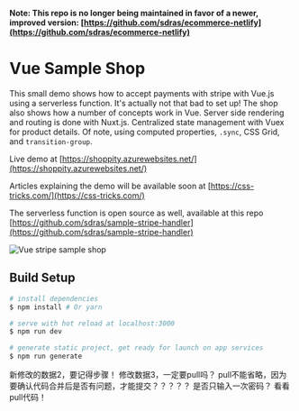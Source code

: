 **Note: This repo is no longer being maintained in favor of a newer, improved version: [https://github.com/sdras/ecommerce-netlify](https://github.com/sdras/ecommerce-netlify)**

# Vue Sample Shop

This small demo shows how to accept payments with stripe with Vue.js using a
serverless function. It's actually not that bad to set up! The shop also shows
how a number of concepts work in Vue. Server side rendering and routing is done
with Nuxt.js. Centralized state management with Vuex for product details. Of
note, using computed properties, `.sync`, CSS Grid, and `transition-group`.

Live demo at
[https://shoppity.azurewebsites.net/](https://shoppity.azurewebsites.net/)

Articles explaining the demo will be available soon at
[https://css-tricks.com/](https://css-tricks.com/)

The serverless function is open source as well, available at this repo
[https://github.com/sdras/sample-stripe-handler](https://github.com/sdras/sample-stripe-handler)

![Vue stripe sample shop](https://image.ibb.co/hYi7nm/shop_demo.gif "Vue Stripe Sample Shop")

## Build Setup

```bash
# install dependencies
$ npm install # Or yarn

# serve with hot reload at localhost:3000
$ npm run dev

# generate static project, get ready for launch on app services
$ npm run generate
```

新修改的数据2，要记得步骤！
修改数据3，一定要pull吗？
pull不能省略，因为要确认代码合并后是否有问题，才能提交？？？？？
是否只输入一次密码？
看看pull代码！
